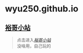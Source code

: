 # wyu250.github.io
## [裕哥小站](http://wyu250.github.io/)
> 点击进入[*裕哥小站*](http://wyu250.github.io/)  
> 没啥用，自己玩的

